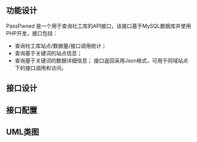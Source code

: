 ## 功能设计
PassPwned 是一个用于查询社工库的API接口，该接口基于MySQL数据库并使用PHP开发，接口包括：
* 查询社工库站点/数据量/接口调用统计；
* 查询基于关键词的站点信息；
* 查询基于关键词的数据详细信息；
接口返回采用Json格式，可用于同域站点下的接口调用和访问。

## 接口设计

## 接口配置

## UML类图
